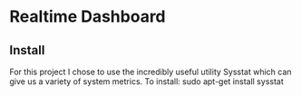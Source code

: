 Realtime Dashboard
=========

Install
---
For this project I chose to use the incredibly useful utility Sysstat which can give us a variety of system metrics. 
To install:
	sudo apt-get install sysstat